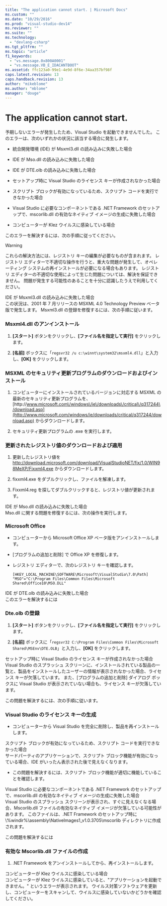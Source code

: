 ```yaml
---
title: "The application cannot start. | Microsoft Docs"
ms.custom: ""
ms.date: "10/29/2016"
ms.prod: "visual-studio-dev14"
ms.reviewer: ""
ms.suite: ""
ms.technology: 
  - "devlang-csharp"
ms.tgt_pltfrm: ""
ms.topic: "article"
f1_keywords: 
  - "vs.message.0x800A0001"
  - "vs.message.VB_E_IDACANTBOOT"
ms.assetid: ffc123a0-99e1-4e9d-8f6e-34aa357bf98f
caps.latest.revision: 13
caps.handback.revision: 13
author: "mikeblome"
ms.author: "mblome"
manager: "douge"
---
```

# The application cannot start.
予期しないエラーが発生したため、Visual Studio を起動できませんでした。  このエラーは、次のいずれかの状況に該当する場合に発生します。  
  
-   統合開発環境 \(IDE\) が Msxml3.dll の読み込みに失敗した場合  
  
-   IDE が Mso.dll の読み込みに失敗した場合  
  
-   IDE が DTE.olb の読み込みに失敗した場合  
  
-   セットアップ時に Visual Studio のライセンス キーが作成されなかった場合  
  
-   スクリプト ブロックが有効になっているため、スクリプト コードを実行できなかった場合  
  
-   Visual Studio に必要なコンポーネントである .NET Framework のセットアップで、mscorlib.dll の有効なネイティブ イメージの生成に失敗した場合  
  
-   コンピューターが Klez ウイルスに感染している場合  
  
 このエラーを解決するには、次の手順に従ってください。  
  
> [!WARNING]
>  これらの解決方法には、レジストリ キーの編集が必要なものが含まれます。  レジストリ エディターで不適切な操作を行うと、重大な問題が発生して、オペレーティング システムの再インストールが必要になる場合もあります。  レジストリ エディターの不適切な使用によって生じた問題については、解決を保証できません。  問題が発生する可能性のあることを十分に認識したうえで利用してください。  
  
 IDE が Msxml3.dll の読み込みに失敗した場合  
 この状況は、2001 年 7 月リリースの MSXML 4.0 Technology Preview ベータ版で発生します。  Msxml3.dll の登録を修復するには、次の手順に従います。  
  
### Msxml4.dll のアンインストール  
  
1.  **\[スタート\]** ボタンをクリックし、**\[ファイル名を指定して実行\]** をクリックします。  
  
2.  **\[名前\]** ボックスに「`regsvr32 /u c:\winnt\system32\msxml4.dll`」と入力し、**\[OK\]** をクリックします。  
  
### MSXML のセキュリティ更新プログラムのダウンロードおよびインストール  
  
1.  コンピューターにインストールされているバージョンに対応する MSXML の最新のセキュリティ更新プログラムを、[http:\/\/www.microsoft.com\/windows\/ie\/downloads\/critical\/q317244\/download.asp](http://www.microsoft.com/windows/ie/downloads/critical/q317244/download.asp) からダウンロードします。  
  
2.  セキュリティ更新プログラムの .exe を実行します。  
  
### 更新されたレジストリ値のダウンロードおよび適用  
  
1.  更新したレジストリ値を [http:\/\/download.microsoft.com\/download\/VisualStudioNET\/fix\/1.0\/WIN98MeXP\/Fixxml4.exe](http://download.microsoft.com/download/VisualStudioNET/fix/1.0/WIN98MeXP/Fixxml4.exe) からダウンロードします。  
  
2.  fixxml4.exe をダブルクリックし、ファイルを解凍します。  
  
3.  Fixxml4.reg を探してダブルクリックすると、レジストリ値が更新されます。  
  
 IDE が Mso.dll の読み込みに失敗した場合  
 Mso.dll に関する問題を修復するには、次の操作を実行します。  
  
### Microsoft Office  
  
-   コンピューターから Microsoft Office XP ベータ版をアンインストールします。  
  
-   \[プログラムの追加と削除\] で Office XP を修復します。  
  
-   レジストリ エディターで、次のレジストリ キーを確認します。  
  
     `[HKEY_LOCAL_MACHINE\SOFTWARE\Microsoft\VisualStudio\7.0\Path] "MSO"="C:\Program Files\Common Files\Microsoft Shared\Office10\MSO.DLL"`  
  
 IDE が DTE.olb の読み込みに失敗した場合  
 このエラーを解決するには  
  
### Dte.olb の登録  
  
1.  **\[スタート\]** ボタンをクリックし、**\[ファイル名を指定して実行\]** をクリックします。  
  
2.  **\[名前\]** ボックスに「`regsvr32 C:\Program Files\Common Files\Microsoft Shared\MSEnv\DTE.OLB`」と入力し、**\[OK\]** をクリックします。  
  
 セットアップ時に Visual Studio のライセンス キーが作成されなかった場合  
 Visual Studio のスプラッシュ スクリーンに、インストールされている製品の一覧と、製品をインストールしたユーザーの情報が表示されなかった場合、ライセンス キーが欠落しています。  また、\[プログラムの追加と削除\] ダイアログ ボックスに Visual Studio が表示されていない場合も、ライセンス キーが欠落しています。  
  
 この問題を解決するには、次の手順に従います。  
  
### Visual Studio のライセンス キーの生成  
  
-   コンピューターから Visual Studio を完全に削除し、製品を再インストールします。  
  
 スクリプト ブロックが有効になっているため、スクリプト コードを実行できなかった場合  
 サードパーティのアプリケーションで、スクリプト ブロック機能が有効になっている場合、IDE がいったん表示された後で見えなくなります。  
  
-   この問題を解決するには、スクリプト ブロック機能が適切に機能していることを確認します。  
  
 Visual Studio に必要なコンポーネントである .NET Framework のセットアップで、mscorlib.dll の有効なネイティブ イメージの生成に失敗した場合  
 Visual Studio のスプラッシュ スクリーンが表示され、すぐに見えなくなる場合、Mscorlib.dll ファイルの有効なネイティブ イメージが欠落している可能性があります。  このファイルは、.NET Framework のセットアップ時に \\%windir%\\assembly\\NativeImages1\_v1.0.3705\\mscorlib ディレクトリに作成されます。  
  
 この問題を解決するには  
  
### 有効な Mscorlib.dll ファイルの作成  
  
1.  .NET Framework をアンインストールしてから、再インストールします。  
  
 コンピューターが Klez ウイルスに感染している場合  
 コンピューターが Klez ウイルスに感染していると、"アプリケーションを起動できません。" というエラーが表示されます。  ウイルス対策ソフトウェアを更新し、コンピューターをスキャンして、ウイルスに感染していないかどうかを確認してください。